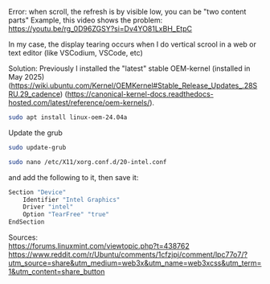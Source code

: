 Error:
when scroll, the refresh is by visible low, you can be "two content parts"
Example, this video shows the problem:
<https://youtu.be/rg_0D96ZGSY?si=Dv4YO81LxBH_EtpC>

In my case, the display tearing occurs when I do vertical scrool in a web or text editor (like VSCodium, VSCode, etc)


Solution:
Previously I installed the "latest" stable OEM-kernel (installed in May 2025)
(https://wiki.ubuntu.com/Kernel/OEMKernel#Stable_Release_Updates_.28SRU.29_cadence) (https://canonical-kernel-docs.readthedocs-hosted.com/latest/reference/oem-kernels/).

```bash
sudo apt install linux-oem-24.04a
```

Update the grub
```bash
sudo update-grub
```



```bash
sudo nano /etc/X11/xorg.conf.d/20-intel.conf
```

and add the following to it, then save it:

```bash
Section "Device"
    Identifier "Intel Graphics"
    Driver "intel"
    Option "TearFree" "true"
EndSection
```

Sources:  
<https://forums.linuxmint.com/viewtopic.php?t=438762>  
<https://www.reddit.com/r/Ubuntu/comments/1cfzjpj/comment/lpc77o7/?utm_source=share&utm_medium=web3x&utm_name=web3xcss&utm_term=1&utm_content=share_button>

